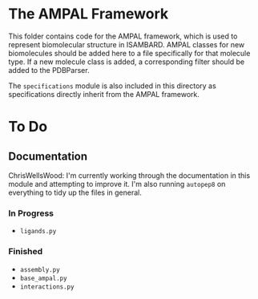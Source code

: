 # The AMPAL Framework

This folder contains code for the AMPAL framework, which is used to represent
biomolecular structure in ISAMBARD. AMPAL classes for new biomolecules should be
added here to a file specifically for that molecule type. If a new molecule
class is added, a corresponding filter should be added to the PDBParser.

The `specifications` module is also included in this directory as specifications
directly inherit from the AMPAL framework.

# To Do

## Documentation

ChrisWellsWood: I'm currently working through the documentation in this module
and attempting to improve it. I'm also running `autopep8` on everything to tidy
up the files in general.

### In Progress

* `ligands.py`

### Finished

* `assembly.py`
* `base_ampal.py`
* `interactions.py`

